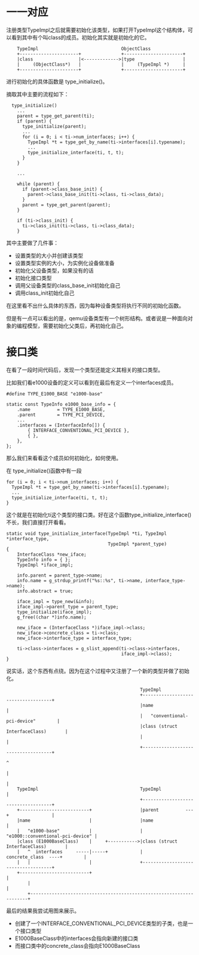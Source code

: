 # 一一对应

注册类型TypeImpl之后就需要初始化该类型，如果打开TypeImpl这个结构体，可以看到其中有个叫class的成员。初始化其实就是初始化的它。

```
    TypeImpl                               ObjectClass
    +----------------------+               +----------------------+
    |class                 |<------------->|type                  |
    |     (ObjectClass*)   |               |     (TypeImpl *)     |
    +----------------------+               +----------------------+
```

进行初始化的具体函数是 type_initialize()。

摘取其中主要的流程如下：

```
  type_initialize()
    ...
    parent = type_get_parent(ti);
    if (parent) {
      type_initialize(parent);
      ...
      for (i = 0; i < ti->num_interfaces; i++) {
        TypeImpl *t = type_get_by_name(ti->interfaces[i].typename);
        ...
        type_initialize_interface(ti, t, t);
      }
    }

    ...

    while (parent) {
      if (parent->class_base_init) {
        parent->class_base_init(ti->class, ti->class_data);
      }
      parent = type_get_parent(parent);
    }

    if (ti->class_init) {
      ti->class_init(ti->class, ti->class_data);
    }
```

其中主要做了几件事：

  * 设置类型的大小并创建该类型
  * 设置类型实例的大小，为实例化设备做准备
  * 初始化父设备类型，如果没有的话
  * 初始化接口类型
  * 调用父设备类型的class_base_init初始化自己
  * 调用class_init初始化自己

在这里看不出什么具体的东西，因为每种设备类型将执行不同的初始化函数。

但是有一点可以看出的是，qemu设备类型有一个树形结构。或者说是一种面向对象的编程模型，需要初始化父类后，再初始化自己。

# 接口类

在看了一段时间代码后，发现一个类型还能定义其相关的接口类型。

比如我们看e1000设备的定义可以看到在最后有定义一个interfaces成员。

```
#define TYPE_E1000_BASE "e1000-base"

static const TypeInfo e1000_base_info = {
    .name          = TYPE_E1000_BASE,
    .parent        = TYPE_PCI_DEVICE,
    ...
    .interfaces = (InterfaceInfo[]) {
        { INTERFACE_CONVENTIONAL_PCI_DEVICE },
        { },
    },
};
```

那么我们来看看这个成员如何初始化，如何使用。

在 type_initialize()函数中有一段

```
for (i = 0; i < ti->num_interfaces; i++) {
  TypeImpl *t = type_get_by_name(ti->interfaces[i].typename);
  ...
  type_initialize_interface(ti, t, t);
}
```

这个就是在初始化ti这个类型的接口类。好在这个函数type_initialize_interface()不长，我们直接打开看看。

```
static void type_initialize_interface(TypeImpl *ti, TypeImpl *interface_type,
                                      TypeImpl *parent_type)
{
    InterfaceClass *new_iface;
    TypeInfo info = { };
    TypeImpl *iface_impl;

    info.parent = parent_type->name;
    info.name = g_strdup_printf("%s::%s", ti->name, interface_type->name);
    info.abstract = true;

    iface_impl = type_new(&info);
    iface_impl->parent_type = parent_type;
    type_initialize(iface_impl);
    g_free((char *)info.name);

    new_iface = (InterfaceClass *)iface_impl->class;
    new_iface->concrete_class = ti->class;
    new_iface->interface_type = interface_type;

    ti->class->interfaces = g_slist_append(ti->class->interfaces,
                                           iface_impl->class);
}
```

说实话，这个东西有点绕。因为在这个过程中又注册了一个新的类型并做了初始化。

```
                                                  TypeImpl
                                                  +------------------------------------+
                                                  |name                                |
                                                  |   "conventional-pci-device"        |
                                                  |class (struct InterfaceClass)       |
                                                  |                                    |
                                                  +------------------------------------+
                                                                      ^
                                                                      |
                                                                      |
    TypeImpl                                      TypeImpl            |
                                                  +------------------------------------+
    +--------------------------+                  |parent          ---+                |
    |name                      |                  |name                                |
    |   "e1000-base"           |                  |   "e1000::conventional-pci-device" |
    |class (E1000BaseClass)    |     +----------->|class (struct InterfaceClass)       |
    |   ^  interfaces     -----|-----+            |       concrete_class  ----+        |
    |   |                      |                  +------------------------------------+
    +--------------------------+                                              |
        |                                                                     |
        +---------------------------------------------------------------------+
```

最后的结果我尝试用图来展示。

  * 创建了一个INTERFACE_CONVENTIONAL_PCI_DEVICE类型的子类，也是一个接口类型
  * E1000BaseClass中的interfaces会指向新建的接口类
  * 而接口类中的concrete_class会指向E1000BaseClass
